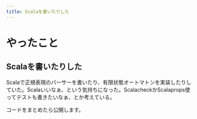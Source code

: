 ```yaml
---
title: Scalaを書いたりした
---
```


# やったこと

## Scalaを書いたりした

Scalaで正規表現のパーサーを書いたり、有限状態オートマトンを実装したりしていた。Scalaいいなぁ、という気持ちになった。ScalacheckかScalaprops使ってテストも書きたいなぁ、とか考えている。

コードをまとめたら公開します。
